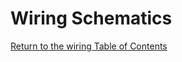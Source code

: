 # Wiring Schematics
[Return to the wiring Table of Contents](https://github.com/EmiliaPsacharopoulos/Formatting#table-of-contents)
